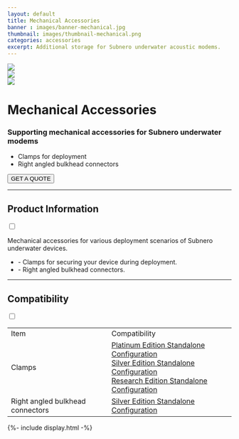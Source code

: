 ```yaml
---
layout: default
title: Mechanical Accessories
banner : images/banner-mechanical.jpg
thumbnail: images/thumbnail-mechanical.png
categories: accessories
excerpt: Additional storage for Subnero underwater acoustic modems.
---
```


<div class='full tall' style='background-image: url({{site.baseurl}}/{{page.banner}});'>
  <div class='row'>
    <div class='large-12 columns'>
      <!-- {% include section-header.html title=page.title tagline=page.tagline color=page.title_color class="big" %} -->
    </div>
  </div>
  <div class='four spacing'></div>
  <div class='four spacing'></div>
</div>

<div class='full bg-grey'>
  <div class='row'>
      <div class='accessories'>
        <div class='accessories-img'>
            <div class='mod modBlogPost big'>
              <img id='main-img' src='{{site.baseurl}}/images/accessories-mechanical01.jpg'>
            </div>
            <div class='modGallery'>
              <div class='media modTeamMember shortcode-list'>
                <div class="member current-li"><a class='image-nav'><img src='{{site.baseurl}}/images/accessories-mechanical01.jpg'></a></div>
                <div class="member"><a class='image-nav'><img src='{{site.baseurl}}/images/accessories-mechanical03.jpg'></a></div>
              </div>
            </div>
        </div>
        <div class='accessories-info'>
            <h1>Mechanical Accessories</h1>
            <h3>Supporting mechanical accessories for Subnero underwater modems</h3>
            <ul>
              <li>Clamps for deployment</li>
              <li>Right angled bulkhead connectors</li>
            </ul>
            <a href="mailto:sales@subnero.com"><button type="button">GET A QUOTE</button></a>
        </div>
      </div>
      <hr>
      <div class='wrap-collapsible'>
        <h2>Product Information</h2>
        <input id ='product' class='toggle' type='checkbox'>
        <label class='lbl-toggle' for='product'></label>
        <div class='collapsible-content'>
          <p>Mechanical accessories for various deployment scenarios of Subnero underwater devices.</p>
          <ul class="shortcode-list">
              <li>- Clamps for securing your device during deployment.</li>
              <li>- Right angled bulkhead connectors.</li>
            </ul>
        </div>
      </div>
      <hr>
      <div class='wrap-collapsible'>
        <h2>Compatibility</h2>
        <input id ='compatibility' class='toggle' type='checkbox'>
        <label class='lbl-toggle' for='compatibility'></label>
        <div class='collapsible-content'>
          <table style="width:100%">
          <tr>
            <td>Item</td>
            <td>Compatibility</td>
          </tr>
          <tr>
            <td>Clamps</td>
            <td><a href="{{site.baseurl}}/products/wnc-m25mps3">Platinum Edition Standalone Configuration</a>
              <br/><a href="{{site.baseurl}}/products/wnc-m25mss3">Silver Edition Standalone Configuration</a>
              <br/><a href="{{site.baseurl}}/products/wnc-m25mrs3">Research Edition Standalone Configuration</a></td>
          </tr>
          <tr>
            <td>Right angled bulkhead connectors</td>
            <td><a href="{{site.baseurl}}/products/wnc-m25mss3">Silver Edition Standalone Configuration</a></td>
          </tr>
        </table>
        </div>
      </div>
  </div>
</div>
{%- include display.html -%}
